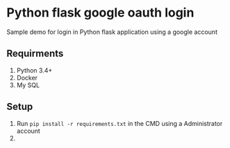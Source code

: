 # Python flask google oauth login

Sample demo for login in Python flask application using a google account

## Requirments

1. Python 3.4+
2. Docker
3. My SQL

## Setup

1. Run `pip install -r requirements.txt` in the CMD using a Administrator account
2. 
